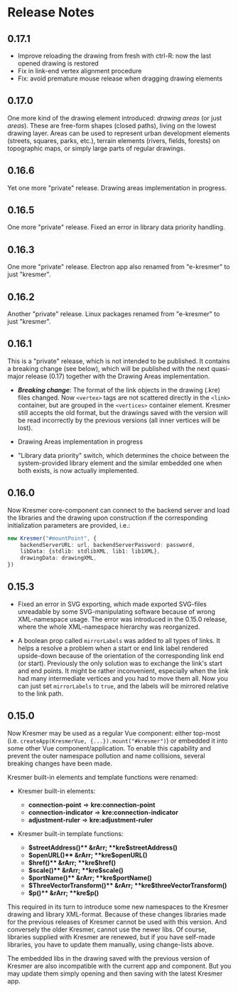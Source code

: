 # Release Notes

## 0.17.1

- Improve reloading the drawing from fresh with ctrl-R: now the last opened drawing is restored
- Fix in link-end vertex alignment procedure
- Fix: avoid premature mouse release when dragging drawing elements

## 0.17.0

One more kind of the drawing element introduced: *drawing areas* (or just *areas*). These are free-form shapes (closed paths), living on the lowest drawing layer. Areas can be used to represent urban development elements (streets, squares, parks, etc.), terrain elements (rivers, fields, forests) on topographic maps, or simply large parts of regular drawings.

## 0.16.6

Yet one more "private" release. Drawing areas implementation in progress.

## 0.16.5

One more "private" release. Fixed an error in library data priority handling.

## 0.16.3

One more "private" release. Electron app also renamed from "e-kresmer" to just "kresmer".

## 0.16.2

Another "private" release. Linux packages renamed from "e-kresmer" to just "kresmer".

## 0.16.1

This is a "private" release, which is not intended to be published. It contains a breaking change (see below), which will be published with the next quasi-major release (0.17) together with the Drawing Areas implementation.

- ***Breaking change***: The format of the link objects in the drawing (.kre) files changed. Now ```<vertex>``` tags are not scattered directly in the ```<link>``` container, but are grouped in the ```<vertices>``` container element. Kresmer still accepts the old format, but the drawings saved with the version will be read incorrectly by the previous versions (all inner vertices will be lost).

- Drawing Areas implementation in progress

- "Library data priority" switch, which determines the choice between the system-provided library element and the similar embedded one when both exists, is now actually implemented.

## 0.16.0

Now Kresmer core-component can connect to the backend server and load the libraries and the drawing upon construction if the corresponding initialization parameters are provided, i.e.:

```typescript
new Kresmer("#mountPoint", {
    backendServerURL: url, backendServerPassword: password, 
    libData: {stdlib: stdlibXML, lib1: lib1XML},
    drawingData: drawingXML,
})
```

## 0.15.3

- Fixed an error in SVG exporting, which made exported SVG-files unreadable by some SVG-manipulating software because of wrong XML-namespace usage. The error was introduced in the 0.15.0 release, where the whole XML-namespace hierarchy was reorganized.

- A boolean prop called ```mirrorLabels``` was added to all types of links. It helps a resolve a problem when a start or end link label rendered upside-down because of the orientation of the corresponding link end (or start). Previously the only solution was to
exchange the link's start and end points. It might be rather inconvenient, especially when the link had many intermediate vertices and you had to move them all. Now you can just set ```mirrorLabels``` to ```true```, and the labels will be mirrored relative to the link path.

## 0.15.0

Now Kresmer may be used as a regular Vue component: either top-most (i.e. ```createApp(KresmerVue, {...}).mount("#kresmer")```) or embedded it into some other Vue component/application. To enable this capability and prevent the outer namespace pollution and name collisions, several breaking changes have been made.

Kresmer built-in elements and template functions were renamed:

- Kresmer built-in elements:
  - **connection-point** &rArr; **kre:connection-point**
  - **connection-indicator** &rArr; **kre:connection-indicator**
  - **adjustment-ruler** &rArr; **kre:adjustment-ruler**

- Kresmer built-in template functions:
  - **$streetAddress()** &rArr; **kre$streetAddress()**
  - **$openURL()** &rArr; **kre$openURL()**
  - **$href()** &rArr; **kre$href()**
  - **$scale()** &rArr; **kre$scale()**
  - **$portName()** &rArr; **kre$portName()**
  - **$ThreeVectorTransform()** &rArr; **kre$threeVectorTransform()**
  - **$p()** &rArr; **kre$p()**

This required in its turn to introduce some new namespaces to the Kresmer drawing and library XML-format.
Because of these changes libraries made for the previous releases of Kresmer cannot be used with this version.
And conversely the older Kresmer, cannot use the newer libs. Of course, libraries supplied with Kresmer are
renewed, but if you have self-made libraries, you have to update them manually, using change-lists above.

The embedded libs in the drawing saved with the previous version of Kresmer are also incompatible with the
current app and component. But you may update them simply opening and then saving with the latest Kresmer app.
